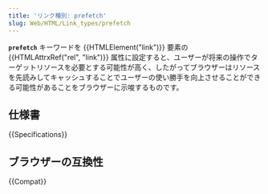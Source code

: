 ```yaml
---
title: 'リンク種別: prefetch'
slug: Web/HTML/Link_types/prefetch
---
```

**`prefetch`** キーワードを {{HTMLElement("link")}} 要素の {{HTMLAttrxRef("rel", "link")}} 属性に設定すると、ユーザーが将来の操作でターゲットリソースを必要とする可能性が高く、したがってブラウザーはリソースを先読みしてキャッシュすることでユーザーの使い勝手を向上させることができる可能性があることをブラウザーに示唆するものです。

## 仕様書

{{Specifications}}

## ブラウザーの互換性

{{Compat}}
